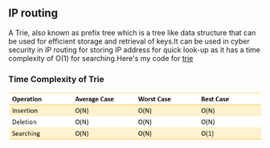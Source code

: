 ## IP routing

A Trie, also known as prefix tree which is a tree like data structure that can be used for efficient storage and retrieval of keys.It can be used in cyber security in IP routing for storing IP address for quick look-up as it has a time complexity of O(1) for searching.Here's my code for [trie](codes/trie.cpp)

### Time Complexity of Trie

![trie](images/trie.png)
